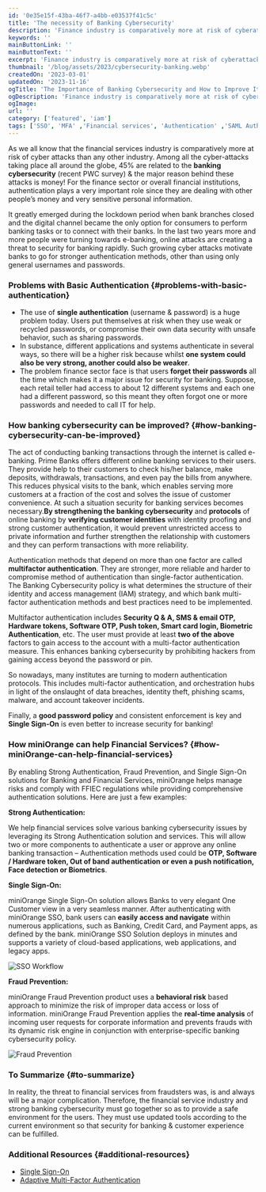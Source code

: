 ```yaml
---
id: '0e35e15f-43ba-46f7-a4bb-e03537f41c5c'
title: 'The necessity of Banking Cybersecurity'
description: 'Finance industry is comparatively more at risk of cyberattacks than any other industry. Strong banking cybersecurity has become important in todays growing digital society.'
keywords: ''
mainButtonLink: ''
mainButtonText: ''
excerpt: 'Finance industry is comparatively more at risk of cyberattacks than any other industry. Strong banking cybersecurity has become important in todays growing digital society.'
thumbnail: '/blog/assets/2023/cybersecurity-banking.webp'
createdOn: '2023-03-01'
updatedOn: '2023-11-16'
ogTitle: 'The Importance of Banking Cybersecurity and How to Improve It'
ogDescription: 'Finance industry is comparatively more at risk of cyberattacks than any other industry. Strong banking cybersecurity has become important in todays growing digital society.'
ogImage:
url: ''
category: ['featured', 'iam']
tags: ['SSO', 'MFA' ,'Financial services', 'Authentication' ,'SAML Authentication', 'Single Sign-On', 'Multi-factor Authentication']
---
```


As we all know that the financial services industry is comparatively more at risk of cyber attacks than any other industry. Among all the cyber-attacks taking place all around the globe, 45% are related to the **banking cybersecurity** (recent PWC survey) & the major reason behind these attacks is money! For the finance sector or overall financial institutions, authentication plays a very important role since they are dealing with other people’s money and very sensitive personal information.

It greatly emerged during the lockdown period when bank branches closed and the digital channel became the only option for consumers to perform banking tasks or to connect with their banks. In the last two years more and more people were turning towards e-banking, online attacks are creating a threat to security for banking rapidly. Such growing cyber attacks motivate banks to go for stronger authentication methods, other than using only general usernames and passwords.

### Problems with Basic Authentication {#problems-with-basic-authentication} 

- The use of **single authentication** (username & password) is a huge problem today. Users put themselves at risk when they use weak or recycled passwords, or compromise their own data security with unsafe behavior, such as sharing passwords.
- In substance, different applications and systems authenticate in several ways, so there will be a higher risk because whilst **one system could also be very strong, another could also be weaker**.
- The problem finance sector face is that users **forget their passwords** all the time which makes it a major issue for security for banking. Suppose, each retail teller had access to about 12 different systems and each one had a different password, so this meant they often forgot one or more passwords and needed to call IT for help.


### How banking cybersecurity can be improved? {#how-banking-cybersecurity-can-be-improved} 

The act of conducting banking transactions through the internet is called e-banking. Prime Banks offers different online banking services to their users. They provide help to their customers to check his/her balance, make deposits, withdrawals, transactions, and even pay the bills from anywhere. This reduces physical visits to the bank, which enables serving more customers at a fraction of the cost and solves the issue of customer convenience. At such a situation security for banking services becomes necessary.**By strengthening the banking cybersecurity** and **protocols** of online banking by **verifying customer identities** with identity proofing and strong customer authentication, it would prevent unrestricted access to private information and further strengthen the relationship with customers and they can perform transactions with more reliability. 

Authentication methods that depend on more than one factor are called **multifactor authentication**. They are stronger, more reliable and harder to compromise method of authentication than single-factor authentication. The Banking Cybersecurity policy is what determines the structure of their identity and access management (IAM) strategy, and which bank multi-factor authentication methods and best practices need to be implemented.

Multifactor authentication includes **Security Q & A, SMS & email OTP, Hardware tokens, Software OTP, Push token, Smart card login, Biometric Authentication**, etc. The user must provide at least **two of the above** factors to gain access to the account with a multi-factor authentication measure. This enhances banking cybersecurity by prohibiting hackers from gaining access beyond the password or pin.

So nowadays, many institutes are turning to modern authentication protocols. This includes multi-factor authentication, and orchestration hubs in light of the onslaught of data breaches, identity theft, phishing scams, malware, and account takeover incidents.

Finally, a **good password policy** and consistent enforcement is key and **Single Sign-On** is even better to increase security for banking! 

### How miniOrange can help Financial Services? {#how-miniOrange-can-help-financial-services}

By enabling Strong Authentication, Fraud Prevention, and Single Sign-On solutions for Banking and Financial Services, miniOrange helps manage risks and comply with FFIEC regulations while providing comprehensive authentication solutions. Here are just a few examples:

**Strong Authentication:**

We help financial services solve various banking cybersecurity issues by leveraging its Strong Authentication solution and services. This will allow two or more components to authenticate a user or approve any online banking transaction – Authentication methods used could be **OTP, Software / Hardware token, Out of band authentication or even a push notification, Face detection or Biometrics**.

**Single Sign-On:**

miniOrange Single Sign-On solution allows Banks to very elegant One Customer view in a very seamless manner. After authenticating with miniOrange SSO, bank users can **easily access and navigate** within numerous applications, such as Banking, Credit Card, and Payment apps, as defined by the bank. miniOrange SSO Solution deploys in minutes and supports a variety of cloud-based applications, web applications, and legacy apps.


![SSO Workflow](/blog/assets/2023/sso-workflow.webp)

**Fraud Prevention:**

miniOrange Fraud Prevention product uses a **behavioral risk** based approach to minimize the risk of improper data access or loss of information. miniOrange Fraud Prevention applies the **real-time analysis** of incoming user requests for corporate information and prevents frauds with its dynamic risk engine in conjunction with enterprise-specific banking cybersecurity policy.

![Fraud Prevention](/blog/assets/2023/fraud-prevention.webp)


### To Summarize {#to-summarize} 

In reality, the threat to financial services from fraudsters was, is and always will be a major complication. Therefore, the financial service industry and strong banking cybersecurity must go together so as to provide a safe environment for the users. They must use updated tools according to the current environment so that security for banking & customer experience can be fulfilled.

### Additional Resources {#additional-resources} 

- [Single Sign-On](https://www.miniorange.com/products/single-sign-on-sso)
- [Adaptive Multi-Factor Authentication](https://www.miniorange.com/products/adaptive-multi-factor-authentication-mfa)

